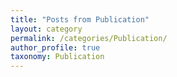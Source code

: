 ```yaml
---
title: "Posts from Publication"
layout: category
permalink: /categories/Publication/
author_profile: true
taxonomy: Publication
---
```

